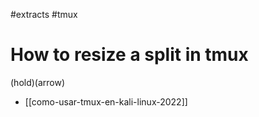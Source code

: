 #extracts
#tmux

# How to resize a split in tmux

(hold)<C-b>(arrow)

- [[como-usar-tmux-en-kali-linux-2022]]
